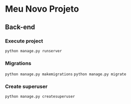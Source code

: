 # Meu Novo Projeto

## Back-end

### Execute project

`python manage.py runserver`

### Migrations

`python manage.py makemigrations`
`python manage.py migrate`

### Create superuser

`python manage.py createsuperuser`
